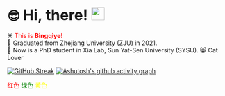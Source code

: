 # :sunglasses: <big> Hi, there! </big> <img src="https://raw.githubusercontent.com/MartinHeinz/MartinHeinz/master/wave.gif" width="30px">  
:pisces: 
<font color=#FF000 >This is **Bingqiye**!</font>  
:gift_heart: Graduated from Zhejiang University (ZJU) in 2021.  
:school: Now is a PhD student in Xia Lab, Sun Yat-Sen University (SYSU). 
:smile_cat: Cat Lover  

[![GitHub Streak](https://streak-stats.demolab.com/?user=Bingqiye&theme=dark)](https://git.io/streak-stats)
[![Ashutosh's github activity graph](https://github-readme-activity-graph.vercel.app/graph?username=Bingqiye&theme=dracula)](https://github.com/ashutosh00710/github-readme-activity-graph)

<font color=#FF000 >红色</font>
<font color=#008000 >绿色</font>
<font color=#FFFF00 >黄色</font>
